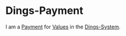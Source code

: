 # Dings-Payment

I am a [Payment](130000038.md) for [Values](700030.md) in the [Dings-System](300000007.md).
